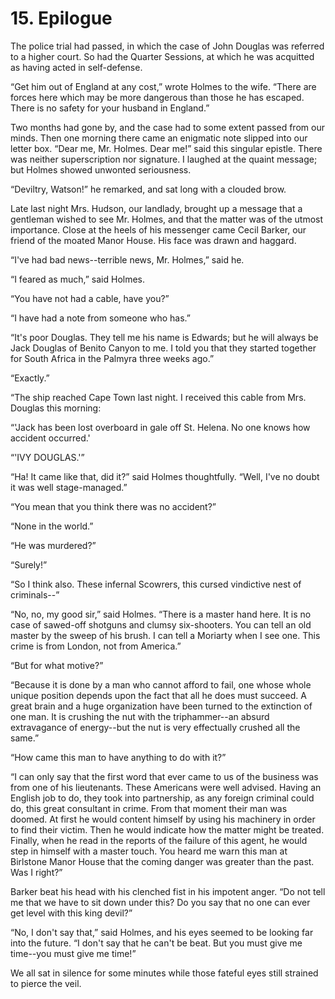 # 15. Epilogue

The police trial had passed, in which the case of John Douglas was
referred to a higher court. So had the Quarter Sessions, at which he was
acquitted as having acted in self-defense.

“Get him out of England at any cost,” wrote Holmes to the wife. “There
are forces here which may be more dangerous than those he has escaped.
There is no safety for your husband in England.”

Two months had gone by, and the case had to some extent passed from our
minds. Then one morning there came an enigmatic note slipped into our
letter box. “Dear me, Mr. Holmes. Dear me!” said this singular epistle.
There was neither superscription nor signature. I laughed at the quaint
message; but Holmes showed unwonted seriousness.

“Deviltry, Watson!” he remarked, and sat long with a clouded brow.

Late last night Mrs. Hudson, our landlady, brought up a message that
a gentleman wished to see Mr. Holmes, and that the matter was of the
utmost importance. Close at the heels of his messenger came Cecil
Barker, our friend of the moated Manor House. His face was drawn and
haggard.

“I've had bad news--terrible news, Mr. Holmes,” said he.

“I feared as much,” said Holmes.

“You have not had a cable, have you?”

“I have had a note from someone who has.”

“It's poor Douglas. They tell me his name is Edwards; but he will always
be Jack Douglas of Benito Canyon to me. I told you that they started
together for South Africa in the Palmyra three weeks ago.”

“Exactly.”

“The ship reached Cape Town last night. I received this cable from Mrs.
Douglas this morning:

“'Jack has been lost overboard in gale off St. Helena. No one knows how
accident occurred.'

“'IVY DOUGLAS.'”

“Ha! It came like that, did it?” said Holmes thoughtfully. “Well, I've
no doubt it was well stage-managed.”

“You mean that you think there was no accident?”

“None in the world.”

“He was murdered?”

“Surely!”

“So I think also. These infernal Scowrers, this cursed vindictive nest
of criminals--”

“No, no, my good sir,” said Holmes. “There is a master hand here. It is
no case of sawed-off shotguns and clumsy six-shooters. You can tell an
old master by the sweep of his brush. I can tell a Moriarty when I see
one. This crime is from London, not from America.”

“But for what motive?”

“Because it is done by a man who cannot afford to fail, one whose whole
unique position depends upon the fact that all he does must succeed. A
great brain and a huge organization have been turned to the extinction
of one man. It is crushing the nut with the triphammer--an absurd
extravagance of energy--but the nut is very effectually crushed all the
same.”

“How came this man to have anything to do with it?”

“I can only say that the first word that ever came to us of the business
was from one of his lieutenants. These Americans were well advised.
Having an English job to do, they took into partnership, as any foreign
criminal could do, this great consultant in crime. From that moment
their man was doomed. At first he would content himself by using his
machinery in order to find their victim. Then he would indicate how the
matter might be treated. Finally, when he read in the reports of the
failure of this agent, he would step in himself with a master touch. You
heard me warn this man at Birlstone Manor House that the coming danger
was greater than the past. Was I right?”

Barker beat his head with his clenched fist in his impotent anger. “Do
not tell me that we have to sit down under this? Do you say that no one
can ever get level with this king devil?”

“No, I don't say that,” said Holmes, and his eyes seemed to be looking
far into the future. “I don't say that he can't be beat. But you must
give me time--you must give me time!”

We all sat in silence for some minutes while those fateful eyes still
strained to pierce the veil.
